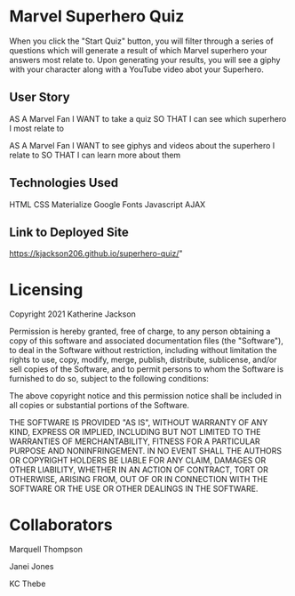 # Marvel Superhero Quiz

When you click the "Start Quiz" button, you will filter through a series of questions which will generate a result of which Marvel superhero your answers most relate to. Upon generating your results, you will see a giphy with your character along with a YouTube video abot your Superhero.

## User Story

AS A Marvel Fan 
I WANT to take a quiz
SO THAT I can see which superhero I most relate to

AS A Marvel Fan 
I WANT to see giphys and videos about the superhero I relate to 
SO THAT I can learn more about them

## Technologies Used

HTML
CSS
Materialize
Google Fonts
Javascript
AJAX


## Link to Deployed Site

https://kjackson206.github.io/superhero-quiz/"

# Licensing 

Copyright 2021 Katherine Jackson

Permission is hereby granted, free of charge, to any person obtaining a copy of this software and associated documentation files (the "Software"), to deal in the Software without restriction, including without limitation the rights to use, copy, modify, merge, publish, distribute, sublicense, and/or sell copies of the Software, and to permit persons to whom the Software is furnished to do so, subject to the following conditions:

The above copyright notice and this permission notice shall be included in all copies or substantial portions of the Software.

THE SOFTWARE IS PROVIDED "AS IS", WITHOUT WARRANTY OF ANY KIND, EXPRESS OR IMPLIED, INCLUDING BUT NOT LIMITED TO THE WARRANTIES OF MERCHANTABILITY, FITNESS FOR A PARTICULAR PURPOSE AND NONINFRINGEMENT. IN NO EVENT SHALL THE AUTHORS OR COPYRIGHT HOLDERS BE LIABLE FOR ANY CLAIM, DAMAGES OR OTHER LIABILITY, WHETHER IN AN ACTION OF CONTRACT, TORT OR OTHERWISE, ARISING FROM, OUT OF OR IN CONNECTION WITH THE SOFTWARE OR THE USE OR OTHER DEALINGS IN THE SOFTWARE.

# Collaborators

Marquell Thompson

Janei Jones

KC Thebe